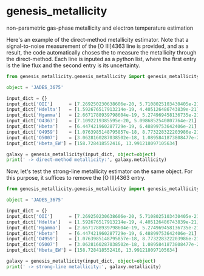 # genesis_metallicity
 non-parametric gas-phase metallicity and electron temperature estimation

Here's an example of the direct-method metallicity estimator. Note that a signal-to-noise measurement of the [O III]4363 line is provided, and as a result, the code automatically choses the to measure the metallicity through the direct-method. Each line is inputed as a python list, where the first entry is the line flux and the second entry is its uncertainty. 

```python
from genesis_metallicity.genesis_metallicity import genesis_metallicity

object = 'JADES_3675'

input_dict = {}
input_dict['OII']      = [7.269250230638606e-20, 5.7108025103430405e-21]
input_dict['Hdelta']   = [1.592676517913214e-19, 4.405126486743839e-21]
input_dict['Hgamma']   = [2.6671788939798604e-19, 5.274969458136735e-21]
input_dict['O4363']    = [7.1092219385595e-20, 5.0986852540807764e-21]
input_dict['Hbeta']    = [6.447421960287729e-19, 6.48899753642406e-21]
input_dict['O4959']    = [1.0763985148795857e-18, 8.773228322203986e-21]
input_dict['O5007']    = [3.0628160287038502e-18, 1.0895841873808477e-20]
input_dict['Hbeta_EW'] = [158.728418552416, 13.991218097105634]

galaxy = genesis_metallicity(input_dict, object=object)
print(' -> direct-method metallicity:', galaxy.metallicity)
```

Now, let's test the strong-line metallicity estimator on the same object. For this purpose, it suffices to remove the [O III]4363 entry. 

```python
from genesis_metallicity.genesis_metallicity import genesis_metallicity

object = 'JADES_3675'

input_dict = {}
input_dict['OII']      = [7.269250230638606e-20, 5.7108025103430405e-21]
input_dict['Hdelta']   = [1.592676517913214e-19, 4.405126486743839e-21]
input_dict['Hgamma']   = [2.6671788939798604e-19, 5.274969458136735e-21]
input_dict['Hbeta']    = [6.447421960287729e-19, 6.48899753642406e-21]
input_dict['O4959']    = [1.0763985148795857e-18, 8.773228322203986e-21]
input_dict['O5007']    = [3.0628160287038502e-18, 1.0895841873808477e-20]
input_dict['Hbeta_EW'] = [158.728418552416, 13.991218097105634]

galaxy = genesis_metallicity(input_dict, object=object)
print(' -> strong-line metallicity:', galaxy.metallicity)
```
